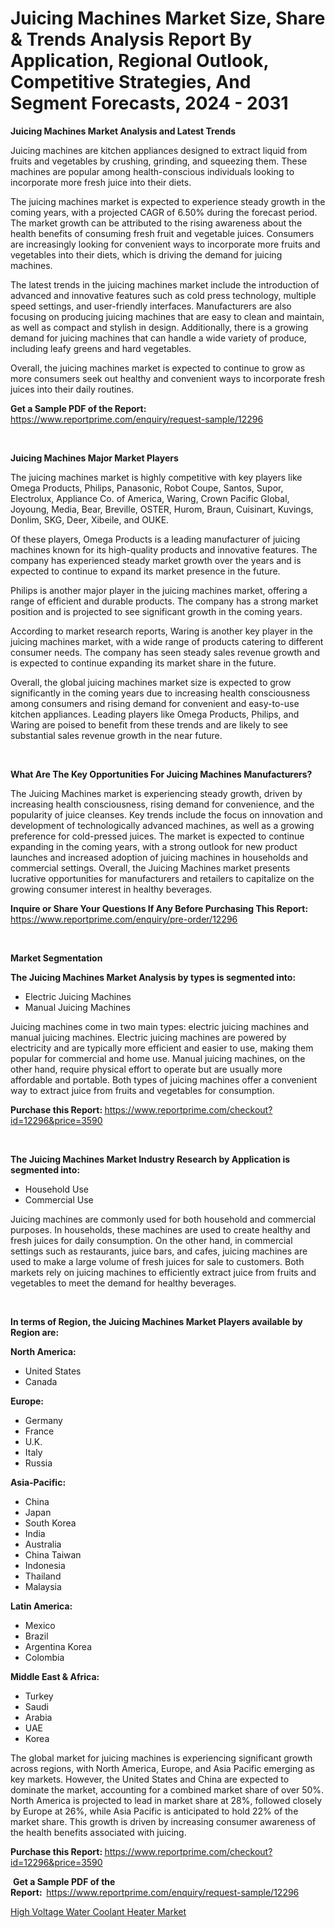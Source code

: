 <p><h1>Juicing Machines Market Size, Share & Trends Analysis Report By Application, Regional Outlook, Competitive Strategies, And Segment Forecasts, 2024 - 2031</h1></p><p><strong>Juicing Machines Market Analysis and Latest Trends</strong></p>
<p><p>Juicing machines are kitchen appliances designed to extract liquid from fruits and vegetables by crushing, grinding, and squeezing them. These machines are popular among health-conscious individuals looking to incorporate more fresh juice into their diets.</p><p>The juicing machines market is expected to experience steady growth in the coming years, with a projected CAGR of 6.50% during the forecast period. The market growth can be attributed to the rising awareness about the health benefits of consuming fresh fruit and vegetable juices. Consumers are increasingly looking for convenient ways to incorporate more fruits and vegetables into their diets, which is driving the demand for juicing machines.</p><p>The latest trends in the juicing machines market include the introduction of advanced and innovative features such as cold press technology, multiple speed settings, and user-friendly interfaces. Manufacturers are also focusing on producing juicing machines that are easy to clean and maintain, as well as compact and stylish in design. Additionally, there is a growing demand for juicing machines that can handle a wide variety of produce, including leafy greens and hard vegetables.</p><p>Overall, the juicing machines market is expected to continue to grow as more consumers seek out healthy and convenient ways to incorporate fresh juices into their daily routines.</p></p>
<p><strong>Get a Sample PDF of the Report:&nbsp;</strong> <a href="https://www.reportprime.com/enquiry/request-sample/12296">https://www.reportprime.com/enquiry/request-sample/12296</a></p>
<p>&nbsp;</p>
<p><strong>Juicing Machines Major Market Players</strong></p>
<p><p>The juicing machines market is highly competitive with key players like Omega Products, Philips, Panasonic, Robot Coupe, Santos, Supor, Electrolux, Appliance Co. of America, Waring, Crown Pacific Global, Joyoung, Media, Bear, Breville, OSTER, Hurom, Braun, Cuisinart, Kuvings, Donlim, SKG, Deer, Xibeile, and OUKE.</p><p>Of these players, Omega Products is a leading manufacturer of juicing machines known for its high-quality products and innovative features. The company has experienced steady market growth over the years and is expected to continue to expand its market presence in the future.</p><p>Philips is another major player in the juicing machines market, offering a range of efficient and durable products. The company has a strong market position and is projected to see significant growth in the coming years.</p><p>According to market research reports, Waring is another key player in the juicing machines market, with a wide range of products catering to different consumer needs. The company has seen steady sales revenue growth and is expected to continue expanding its market share in the future.</p><p>Overall, the global juicing machines market size is expected to grow significantly in the coming years due to increasing health consciousness among consumers and rising demand for convenient and easy-to-use kitchen appliances. Leading players like Omega Products, Philips, and Waring are poised to benefit from these trends and are likely to see substantial sales revenue growth in the near future.</p></p>
<p>&nbsp;</p>
<p><strong>What Are The Key Opportunities For Juicing Machines Manufacturers?</strong></p>
<p><p>The Juicing Machines market is experiencing steady growth, driven by increasing health consciousness, rising demand for convenience, and the popularity of juice cleanses. Key trends include the focus on innovation and development of technologically advanced machines, as well as a growing preference for cold-pressed juices. The market is expected to continue expanding in the coming years, with a strong outlook for new product launches and increased adoption of juicing machines in households and commercial settings. Overall, the Juicing Machines market presents lucrative opportunities for manufacturers and retailers to capitalize on the growing consumer interest in healthy beverages.</p></p>
<p><strong>Inquire or Share Your Questions If Any Before Purchasing This Report:</strong> <a href="https://www.reportprime.com/enquiry/pre-order/12296">https://www.reportprime.com/enquiry/pre-order/12296</a></p>
<p>&nbsp;</p>
<p><strong>Market Segmentation</strong></p>
<p><strong>The Juicing Machines Market Analysis by types is segmented into:</strong></p>
<p><ul><li>Electric Juicing Machines</li><li>Manual Juicing Machines</li></ul></p>
<p><p>Juicing machines come in two main types: electric juicing machines and manual juicing machines. Electric juicing machines are powered by electricity and are typically more efficient and easier to use, making them popular for commercial and home use. Manual juicing machines, on the other hand, require physical effort to operate but are usually more affordable and portable. Both types of juicing machines offer a convenient way to extract juice from fruits and vegetables for consumption.</p></p>
<p><strong>Purchase this Report:&nbsp;</strong><a href="https://www.reportprime.com/checkout?id=12296&price=3590">https://www.reportprime.com/checkout?id=12296&price=3590</a></p>
<p>&nbsp;</p>
<p><strong>The Juicing Machines Market Industry Research by Application is segmented into:</strong></p>
<p><ul><li>Household Use</li><li>Commercial Use</li></ul></p>
<p><p>Juicing machines are commonly used for both household and commercial purposes. In households, these machines are used to create healthy and fresh juices for daily consumption. On the other hand, in commercial settings such as restaurants, juice bars, and cafes, juicing machines are used to make a large volume of fresh juices for sale to customers. Both markets rely on juicing machines to efficiently extract juice from fruits and vegetables to meet the demand for healthy beverages.</p></p>
<p>&nbsp;</p>
<p><strong>In terms of Region, the Juicing Machines Market Players available by Region are:</strong></p>
<p>
    <p> <strong> North America: </strong>
        <ul>
            <li>United States</li>
            <li>Canada</li>
        </ul>
        </p> 
    <p> <strong> Europe: </strong>
        <ul>
            <li>Germany</li>
            <li>France</li>
            <li>U.K.</li>
            <li>Italy</li>
            <li>Russia</li>
        </ul>
        </p> 
    <p> <strong> Asia-Pacific: </strong>
        <ul>
            <li>China</li>
            <li>Japan</li>
            <li>South Korea</li>
            <li>India</li>
            <li>Australia</li>
            <li>China Taiwan</li>
            <li>Indonesia</li>
            <li>Thailand</li>
            <li>Malaysia</li>
        </ul>
        </p> 
    <p> <strong> Latin America: </strong>
        <ul>
            <li>Mexico</li>
            <li>Brazil</li>
            <li>Argentina Korea</li>
            <li>Colombia</li>
        </ul>
        </p> 
    <p> <strong> Middle East & Africa: </strong>
        <ul>
            <li>Turkey</li>
            <li>Saudi</li>
            <li>Arabia</li>
            <li>UAE</li>
            <li>Korea</li>
        </ul>
    </p>
    </p>
<p><p>The global market for juicing machines is experiencing significant growth across regions, with North America, Europe, and Asia Pacific emerging as key markets. However, the United States and China are expected to dominate the market, accounting for a combined market share of over 50%. North America is projected to lead in market share at 28%, followed closely by Europe at 26%, while Asia Pacific is anticipated to hold 22% of the market share. This growth is driven by increasing consumer awareness of the health benefits associated with juicing.</p></p>
<p><strong>Purchase this Report: </strong><a href="https://www.reportprime.com/checkout?id=12296&price=3590">https://www.reportprime.com/checkout?id=12296&price=3590</a></p>
<p>&nbsp;<strong>Get a Sample PDF of the Report:&nbsp;&nbsp;</strong><a href="https://www.reportprime.com/enquiry/request-sample/12296">https://www.reportprime.com/enquiry/request-sample/12296</a></p>
<p><strong></strong></p>
<p><p><a href="https://frill-swim-3cd.notion.site/High-Voltage-Water-Coolant-Heater-Market-Size-Share-Trends-Analysis-Report-By-Material-By-Type--0be7b7ade40143f1959142cf4ef3d212">High Voltage Water Coolant Heater Market</a></p></p>